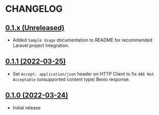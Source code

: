 # CHANGELOG

## [0.1.x (Unreleased)](https://github.com/onlime/laravel-bexio-api-client/compare/0.1.1...main)

- Added `Sample Usage` documentation to README for recommended Laravel project integration.

## [0.1.1 (2022-03-25)](https://github.com/onlime/laravel-bexio-api-client/compare/0.1.0...0.1.1)

- Set `Accept: application/json` header on HTTP Client to fix `406 Not Acceptable` (unsupported content type) Bexio response.

## [0.1.0 (2022-03-24)](https://github.com/onlime/laravel-bexio-api-client/releases/tag/0.1.0)

- Initial release
